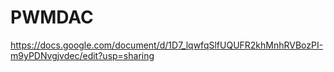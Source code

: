 # PWMDAC
https://docs.google.com/document/d/1D7_lqwfqSlfUQUFR2khMnhRVBozPI-m9yPDNvgjvdec/edit?usp=sharing
